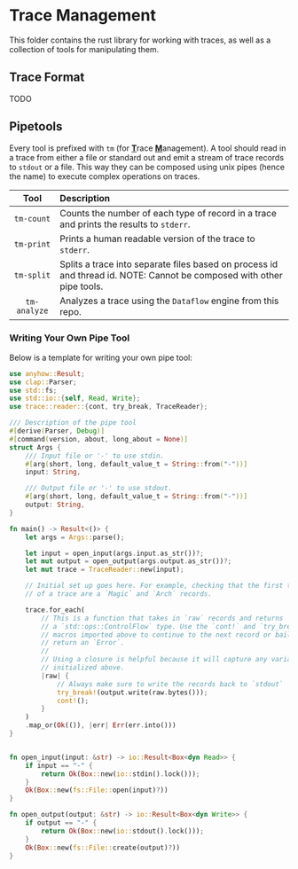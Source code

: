 # Trace Management

This folder contains the rust library for working with traces, as well as a
collection of tools for manipulating them.

## Trace Format

TODO

## Pipetools

Every tool is prefixed with `tm` (for <u> **T**</u>race <u> **M**</u>anagement).
A tool should read in a trace from either a file or standard out and emit a
stream of trace records to `stdout` or a file. This way they can be composed
using unix pipes (hence the name) to execute complex operations on traces.

|     Tool     | Description                                                                                                           |
| :----------: | :-------------------------------------------------------------------------------------------------------------------- |
|  `tm-count`  | Counts the number of each type of record in a trace and prints the results to `stderr`.                               |
|  `tm-print`  | Prints a human readable version of the trace to `stderr`.                                                             |
|  `tm-split`  | Splits a trace into separate files based on process id and thread id. NOTE: Cannot be composed with other pipe tools. |
| `tm-analyze` | Analyzes a trace using the `Dataflow` engine from this repo.                                                          |

### Writing Your Own Pipe Tool

Below is a template for writing your own pipe tool:

```Rust
use anyhow::Result;
use clap::Parser;
use std::fs;
use std::io::{self, Read, Write};
use trace::reader::{cont, try_break, TraceReader};

/// Description of the pipe tool
#[derive(Parser, Debug)]
#[command(version, about, long_about = None)]
struct Args {
    /// Input file or '-' to use stdin.
    #[arg(short, long, default_value_t = String::from("-"))]
    input: String,

    /// Output file or '-' to use stdout.
    #[arg(short, long, default_value_t = String::from("-"))]
    output: String,
}

fn main() -> Result<()> {
    let args = Args::parse();

    let input = open_input(args.input.as_str())?;
    let mut output = open_output(args.output.as_str())?;
    let mut trace = TraceReader::new(input);

    // Initial set up goes here. For example, checking that the first two records
    // of a trace are a `Magic` and `Arch` records.

    trace.for_each(
        // This is a function that takes in `raw` records and returns
        // a `std::ops::ControlFlow` type. Use the `cont!` and `try_break!` 
        // macros imported above to continue to the next record or bail and
        // return an `Error`.
        // 
        // Using a closure is helpful because it will capture any variables
        // initialized above.
        |raw| {
            // Always make sure to write the records back to `stdout`
            try_break!(output.write(raw.bytes()));
            cont!();
        }
    )
    .map_or(Ok(()), |err| Err(err.into()))
}


fn open_input(input: &str) -> io::Result<Box<dyn Read>> {
    if input == "-" {
        return Ok(Box::new(io::stdin().lock()));
    }
    Ok(Box::new(fs::File::open(input)?))
}

fn open_output(output: &str) -> io::Result<Box<dyn Write>> {
    if output == "-" {
        return Ok(Box::new(io::stdout().lock()));
    }
    Ok(Box::new(fs::File::create(output)?))
}
```
